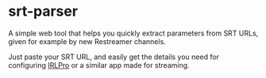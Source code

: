 # srt-parser
A simple web tool that helps you quickly extract parameters from SRT URLs, given for example by new Restreamer channels.

Just paste your SRT URL, and easily get the details you need for configuring [IRLPro](https://play.google.com/store/apps/details?id=app.irlpro.android) or a similar app made for streaming.
